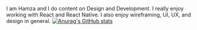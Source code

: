 I am Hamza and I do content on Design and Development. I really enjoy working with React and React Native. I also enjoy wireframing, UI, UX, and design in general.
[![Anurag's GitHub stats](https://github-readme-stats.vercel.app/api?username=Hamza-md)](https://github.com/Hamza-md/github-readme-stats)

